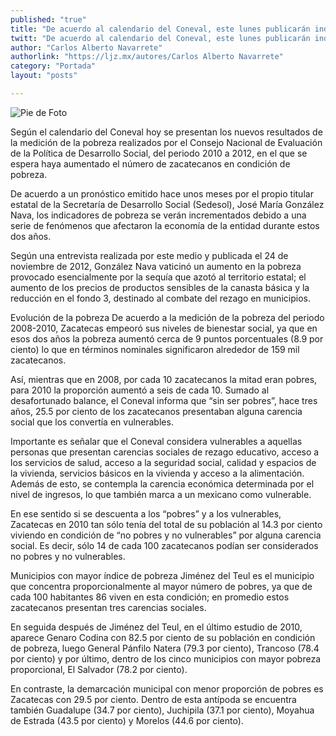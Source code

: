 ```yaml
---
published: "true"
title: "De acuerdo al calendario del Coneval, este lunes publicarán indicadores de pobreza"
twitt: "De acuerdo al calendario del Coneval, este lunes publicarán indicadores de pobreza"
author: "Carlos Alberto Navarrete"
authorlink: "https://ljz.mx/autores/Carlos Alberto Navarrete"
category: "Portada"
layout: "posts"

---
```


![Pie de Foto](http://i.imgur.com/UtPQ5GLm.jpg)



Según el calendario del Coneval hoy se presentan los nuevos resultados de
la medición de la pobreza realizados por el Consejo Nacional de Evaluación
de la Política de Desarrollo Social, del periodo 2010 a 2012, en el que se
espera haya aumentado el número de zacatecanos en condición de pobreza.

De acuerdo a un pronóstico emitido hace unos meses por el propio titular
estatal de la Secretaría de Desarrollo Social (Sedesol), José María
González Nava, los indicadores de pobreza se verán incrementados debido a
una serie de fenómenos que afectaron la economía de la entidad durante
estos dos años.

Según una entrevista realizada por este medio y publicada el 24 de
noviembre de 2012, González Nava vaticinó un aumento en la pobreza
provocado esencialmente por la sequía que azotó al territorio estatal; el
aumento de los precios de productos sensibles de la canasta básica y la
reducción en el fondo 3, destinado al combate del rezago en municipios.

Evolución de la pobreza
De acuerdo a la medición de la pobreza del periodo 2008-2010, Zacatecas
empeoró sus niveles de bienestar social, ya que en esos dos años la pobreza
aumentó cerca de 9 puntos porcentuales (8.9 por ciento) lo que en términos
nominales significaron alrededor de 159 mil zacatecanos.

Así, mientras que en 2008, por cada 10 zacatecanos la mitad eran pobres,
para 2010 la proporción aumentó a seis de cada 10. Sumado al desafortunado
balance, el Coneval informa que “sin ser pobres”, hace tres años, 25.5 por
ciento de los zacatecanos presentaban alguna carencia social que los
convertía en vulnerables.

Importante es señalar que el Coneval considera vulnerables a aquellas
personas que presentan carencias sociales de rezago educativo, acceso a los
servicios de salud, acceso a la seguridad social, calidad y espacios de la
vivienda, servicios básicos en la vivienda y acceso a la alimentación.
Además de esto, se contempla la carencia económica determinada por el nivel
de ingresos, lo que también marca a un mexicano como vulnerable.

En ese sentido si se descuenta a los “pobres” y a los vulnerables,
Zacatecas en 2010 tan sólo tenía del total de su población al 14.3 por
ciento viviendo en condición de “no pobres y no vulnerables” por alguna
carencia social. Es decir, sólo 14 de cada 100 zacatecanos podían ser
considerados no pobres y no vulnerables.

Municipios con mayor
índice de pobreza
Jiménez del Teul es el municipio que concentra proporcionalmente al mayor
número de pobres, ya que de cada 100 habitantes 86 viven en esta condición;
en promedio estos zacatecanos presentan tres carencias sociales.

En seguida después de Jiménez del Teul, en el último estudio de 2010,
aparece Genaro Codina con 82.5 por ciento de su población en condición de
pobreza, luego General Pánfilo Natera (79.3 por ciento), Trancoso (78.4 por
ciento) y por último, dentro de los cinco municipios con mayor pobreza
proporcional, El Salvador (78.2 por ciento).

En contraste, la demarcación municipal con menor proporción de pobres es
Zacatecas con 29.5 por ciento. Dentro de esta antípoda se encuentra también
Guadalupe (34.7 por ciento), Juchipila (37.1 por ciento), Moyahua de
Estrada (43.5 por ciento) y Morelos (44.6 por ciento).

